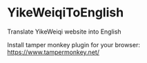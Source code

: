 # YikeWeiqiToEnglish
Translate YikeWeiqi website into English


Install tamper monkey plugin for your browser: https://www.tampermonkey.net/
